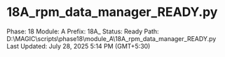 # 18A_rpm_data_manager_READY.py

Phase: 18
Module: A
Prefix: 18A_
Status: Ready
Path: D:\MAGIC\scripts\phase18\module_A\18A_rpm_data_manager_READY.py
Last Updated: July 28, 2025 5:14 PM (GMT+5:30)